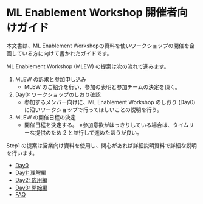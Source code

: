 # ML Enablement Workshop 開催者向けガイド

本文書は、ML Enablement Workshopの資料を使いワークショップの開催を企画している方に向けて書かれたガイドです。

ML Enablement Workshop (MLEW) の提案は次の流れで進みます。

1. MLEW の訴求と参加申し込み
   * MLEW のご紹介を行い、参加の表明と参加チームの決定を頂く。
2. Day0: ワークショップのしおり確認
   * 参加するメンバー向けに、ML Enablement Workshop のしおり (Day0) に沿いワークショップで行ってほしいことの説明を行う。
3. MLEW の開催日程の決定
   * 開催日程を決定する。 ※参加意欲がはっきりしている場合は、タイムリーな提供のため 2 と並行して進めたほうが良い。

Step1 の提案は営業向け資料を使用し、関心があれば詳細説明資料で詳細な説明を行います。

* [Day0](day0.md)
* [Day1: 理解編](day1.md)
* [Day2: 応用編](day2.md)
* [Day3: 開始編](day3.md)
* [FAQ](faq.md)

